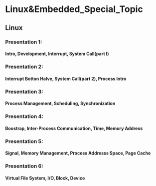 # Linux&Embedded_Special_Topic
## Linux 
### Presentation 1:
#### Intro, Development, Interrupt, System Call(part I)
### Presentation 2:
#### Interrupt Botton Halve, System Call(part 2), Process Intro
### Presentation 3:
#### Process Management, Scheduling, Synchronization
### Presentation 4:
#### Boostrap, Inter-Process Communication, Time, Memory Address
### Presentation 5:
#### Signal, Memory Management, Process Addresss Space, Page Cache
### Presentation 6:
#### Virtual File System, I/O, Block, Device

